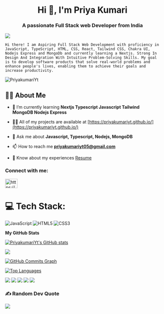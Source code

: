 
<h1 align="center">Hi 👋, I'm Priya Kumari</h1>
<h3 align="center">A passionate Full Stack web Developer from India</h3>

<img src="https://camo.githubusercontent.com/2b526261e88935a5671e4a20a23e230c06dc6e9192706fa9d40190bf0f58a050/68747470733a2f2f692e70696e696d672e636f6d2f6f726967696e616c732f66612f37622f34622f66613762346264633362326637336537343965356332633634366434616531332e676966"/>


`Hi there! I am Aspiring Full Stack Web Development with proficiency in JavaScript, TypeScript, HTML, CSS, React, Tailwind CSS, Chakra UI, Nodejs Express and MongoDb and currently learning a Nextjs. Strong In Design And Integration With Intuitive Problem-Solving Skills.
My goal is to develop software products that solve real-world problems and enhance people's lives, enabling them to achieve their goals and increase productivity.`

<p align="left"> <img src="https://komarev.com/ghpvc/?username=PriyakumariYt&label=Profile%20views&color=0e75b6&style=flat" alt="PriyakumariYt" /> </p>



## 🙋‍♂️ About Me
- 🌱 I’m currently learning **Nextjs Typescript Javascript Tailwind MongoDB Nodejs Express**

- 👨‍💻 All of my projects are available at [https://priyakumariyt.github.io/](https://priyakumariyt.github.io/)

- 💬 Ask me about **Javascript, Typescript, Nodejs, MongoDB**

- 📫 How to reach me **priyakumariyt05@gmail.com**

- 📄 Know about my experiences [Resume](https://priyakumariyt.github.io/resume/Priya_Kumari_Resume.pdf)

<h3 align="left">Connect with me:</h3>
<p align="left">
<a href="https://www.linkedin.com/in/priya-kumari-1b181322b/" target="blank"><img align="center" src="https://raw.githubusercontent.com/rahuldkjain/github-profile-readme-generator/master/src/images/icons/Social/linked-in-alt.svg" alt="https://www.linkedin.com/in/priya-kumari-1b181322b/" height="30" width="40" /></a>
</p>

# 💻 Tech Stack:
![JavaScript](https://img.shields.io/badge/javascript-%23323330.svg?style=plastic&logo=javascript&logoColor=%23F7DF1E) ![HTML5](https://img.shields.io/badge/html5-%23E34F26.svg?style=plastic&logo=html5&logoColor=white) ![CSS3](https://img.shields.io/badge/css3-%231572B6.svg?style=plastic&logo=css3&logoColor=white) 


<!-- <h3 align="left">Languages and Tools:</h3>
<p align="left"> <a href="https://www.w3schools.com/css/" target="_blank" rel="noreferrer"> <img src="https://raw.githubusercontent.com/devicons/devicon/master/icons/css3/css3-original-wordmark.svg" alt="css3" width="40" height="40"/> </a> <a href="https://www.w3.org/html/" target="_blank" rel="noreferrer"> <img src="https://raw.githubusercontent.com/devicons/devicon/master/icons/html5/html5-original-wordmark.svg" alt="html5" width="40" height="40"/> </a> <a href="https://www.java.com" target="_blank" rel="noreferrer"> <img src="https://raw.githubusercontent.com/devicons/devicon/master/icons/java/java-original.svg" alt="java" width="40" height="40"/> </a> <a href="https://developer.mozilla.org/en-US/docs/Web/JavaScript" target="_blank" rel="noreferrer"> <img src="https://raw.githubusercontent.com/devicons/devicon/master/icons/javascript/javascript-original.svg" alt="javascript" width="40" height="40"/> </a> <a href="https://www.mysql.com/" target="_blank" rel="noreferrer"> <img src="https://raw.githubusercontent.com/devicons/devicon/master/icons/mysql/mysql-original-wordmark.svg" alt="mysql" width="40" height="40"/> </a> <a href="https://spring.io/" target="_blank" rel="noreferrer"> <img src="https://www.vectorlogo.zone/logos/springio/springio-icon.svg" alt="spring" width="40" height="40"/> </a> </p> ---->
<!-- 
<p><img align="left" src="https://github-readme-stats.vercel.app/api/top-langs?username=ujjawalyt&show_icons=true&locale=en&layout=compact" alt="ujjawalyt" /></p>

<p>&nbsp;<img align="center" src="https://github-readme-stats.vercel.app/api?username=ujjawalyt&show_icons=true&locale=en" alt="ujjawalyt" /></p>

<p><img align="center" src="https://github-readme-streak-stats.herokuapp.com/?user=ujjawalyt&" alt="ujjawalyt" /></p> -->


<b>My GitHub Stats</b>

<a href="https://github.com/PriyakumariYt"><img src="https://github-readme-stats.vercel.app/api?username=PriyakumariYt&show_icons=true&hide=&count_private=true&title_color=22c55e&text_color=facc15&icon_color=ec4899&bg_color=0f172a&hide_border=true&show_icons=true" alt="PriyakumariYt's GitHub stats" /></a>

<a href="https://github.com/PriyakumariYt"><img src="https://github-readme-streak-stats.herokuapp.com/?user=PriyakumariYt&stroke=facc15&background=0f172a&ring=22c55e&fire=22c55e&currStreakNum=facc15&currStreakLabel=22c55e&sideNums=facc15&sideLabels=facc15&dates=facc15&hide_border=true" /></a>

<a href="https://github.com/PriyakumariYt"><img src="https://github-readme-activity-graph.cyclic.app/graph?username=PriyakumariYt&bg_color=0f172a&color=facc15&line=ec4899&point=facc15&area_color=0f172a&area=true&hide_border=true&custom_title=GitHub%20Commits%20Graph" alt="GitHub Commits Graph" /></a>

<a href="https://github.com/PriyakumariYt" align="left"><img src="https://github-readme-stats.vercel.app/api/top-langs/?username=PriyakumariYt&langs_count=10&title_color=22c55e&text_color=facc15&icon_color=ec4899&bg_color=0f172a&hide_border=true&locale=en&custom_title=Top%20Languages" alt="Top Languages" /></a>

![](https://github-profile-summary-cards.vercel.app/api/cards/profile-details?username=PriyakumariYt&theme=solarized_dark)
![](https://github-profile-summary-cards.vercel.app/api/cards/most-commit-language?username=PriyakumariYt&theme=solarized_dark)
![](https://github-profile-summary-cards.vercel.app/api/cards/repos-per-language?username=PriyakumariYt&theme=solarized_dark)
![](https://github-profile-summary-cards.vercel.app/api/cards/stats?username=PriyakumariYt&theme=solarized_dark)
![](https://github-profile-summary-cards.vercel.app/api/cards/productive-time?username=PriyakumariYt&theme=solarized_dark)
### ✍️ Random Dev Quote
![](https://quotes-github-readme.vercel.app/api?type=horizontal&theme=radical)
